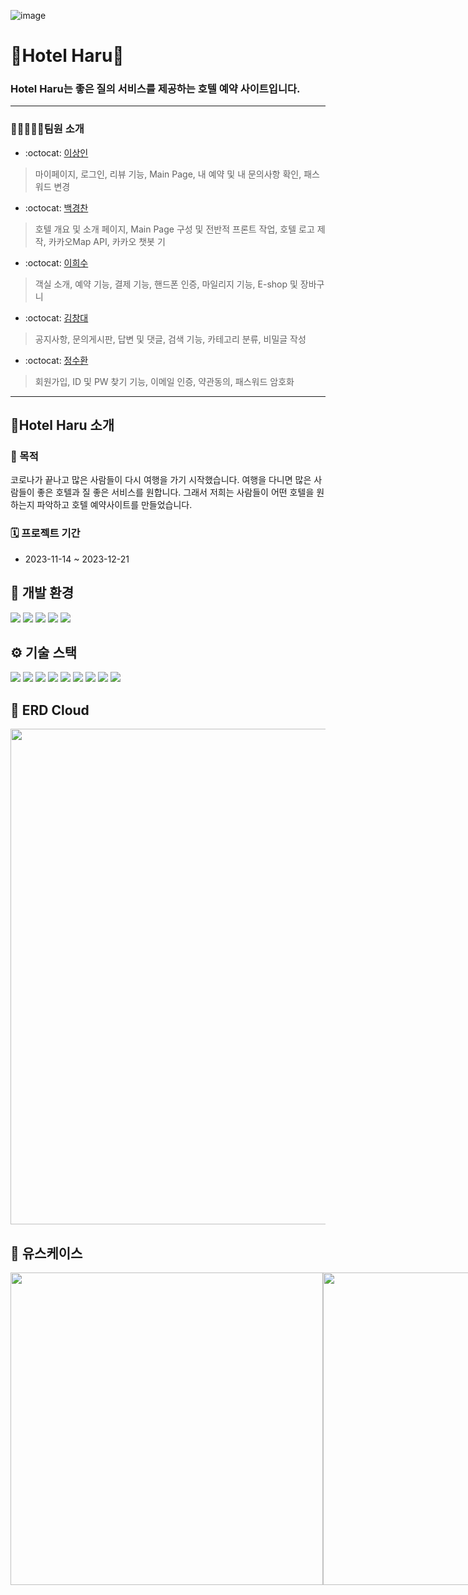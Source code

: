 ![image](https://github.com/BobbyBaek/SemiProject/assets/150643104/38f414c9-adb2-4c9f-9025-aa8415fc29a9)

# 🏨Hotel Haru🏨

### Hotel Haru는 좋은 질의 서비스를 제공하는 호텔 예약 사이트입니다.

---
### 👨‍👩‍👨‍👩‍👨팀원 소개
- :octocat: [이상인](https://github.com/sangin525)
> 마이페이지, 로그인, 리뷰 기능, Main Page, 내 예약 및 내 문의사항 확인, 패스워드 변경

- :octocat: [백경찬](https://github.com/jzqioipst)
> 호텔 개요 및 소개 페이지, Main Page 구성 및 전반적 프론트 작업, 호텔 로고 제작, 카카오Map API, 카카오 챗봇 기

- :octocat: [이희수](https://github.com/jsh10151)
> 객실 소개, 예약 기능, 결제 기능, 핸드폰 인증, 마일리지 기능, E-shop 및 장바구니

- :octocat: [김창대](https://github.com/rddckdeo) 
> 공지사항, 문의게시판, 답변 및 댓글, 검색 기능, 카테고리 분류, 비밀글 작성

- :octocat: [정수환](https://github.com/jsh10151) 
> 회원가입, ID 및 PW 찾기 기능, 이메일 인증, 약관동의, 패스워드 암호화

---

## 🏨Hotel Haru 소개

### 🔎 목적
코로나가 끝나고 많은 사람들이 다시 여행을 가기 시작했습니다. 여행을 다니면 많은 사람들이 좋은 호텔과 질 좋은 서비스를 원합니다. 그래서 저희는 사람들이 어떤 호텔을 원하는지 파악하고 호텔 예약사이트를 만들었습니다. 

### 🗓 프로젝트 기간
- 2023-11-14 ~ 2023-12-21

## 🧰&nbsp;개발 환경
<div style="dispaly:flex;">
<img src="https://img.shields.io/badge/Eclipse%20IDE-2C2255?style=flat&logo=Eclipse%20IDE&logoColor=white">
<img src="https://img.shields.io/badge/Visual%20Studio%20Code-007ACC?style=flat&logo=Visual%20Studio%20Code&logoColor=white"> 
<img src="https://img.shields.io/badge/Apache%20Tomcat-F8DC75?style=flat&logo=Apache%20Tomcat&logoColor=white">
<img src="https://img.shields.io/badge/Mybatis-000000?style=flat&logo=Mybatis&logoColor=white">
<img src="https://img.shields.io/badge/GitHub-181717?style=flat&logo=GitHub&logoColor=white"> 
</div>

## ⚙️&nbsp;기술 스택
<div style="dispaly:flex;">
<img src="https://img.shields.io/badge/spring-6DB33F?style=flat&logo=Spring&logoColor=white">
<img src="https://img.shields.io/badge/HTML5-E34F26?style=flat&logo=HTML5&logoColor=white">
<img src="https://img.shields.io/badge/CSS3-1572B6?style=flat&logo=CSS3&logoColor=white">
<img src="https://img.shields.io/badge/JavaScript-F7DF1E?style=flat&logo=JavaScript&logoColor=white">
<img src="https://img.shields.io/badge/jQuery-0769AD?style=flat&logo=jQuery&logoColor=white">
<img src="https://img.shields.io/badge/JAVA-4682B4?style=flat&logo=JAVA&logoColor=white">
<img src="https://img.shields.io/badge/Oracle-F80000?style=flat&logo=Oracle&logoColor=white">
<img src="https://img.shields.io/badge/Ajax-D3D3D3?style=flat&logo=Ajax&logoColor=white">
<img src="https://img.shields.io/badge/Bootstrap-7952B3?style=flat&logo=Bootstrap&logoColor=white">
</div>

## 🧩 ERD Cloud
<img width="793" src="https://github.com/sangin525/SemiProject/assets/150643104/3afd4fed-ca28-4ab4-84d0-378dd7347785"></img>

## 📄 유스케이스
<div style="display:flex;">
<img width="500" src="https://github.com/sangin525/SemiProject/assets/150643104/96d3d0b4-ddca-4dd7-b271-3782f58b9497"></img>
<img width="500"src="https://github.com/sangin525/SemiProject/assets/150643104/2f7017b2-93d8-48b4-bed6-154450f44749"></img>
</div>










